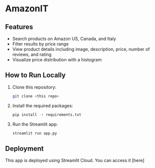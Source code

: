 

# AmazonIT

## Features

- Search products on Amazon US, Canada, and Italy
- Filter results by price range
- View product details including image, description, price, number of reviews, and rating
- Visualize price distribution with a histogram

## How to Run Locally

1. Clone this repository:
    ```bash
    git clone <this repo>
    ```
2. Install the required packages:
    ```bash
    pip install -r requirements.txt
    ```
3. Run the Streamlit app:
    ```bash
    streamlit run app.py
    ```

## Deployment

This app is deployed using Streamlit Cloud. You can access it [here]
